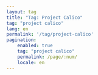 ```yaml
---
layout: tag
title: "Tag: Project Calico"
tag: "project calico"
lang: en
permalink: '/tag/project-calico'
pagination:
    enabled: true
    tag: "project calico"
    permalink: /page/:num/
    locale: en
---
```

